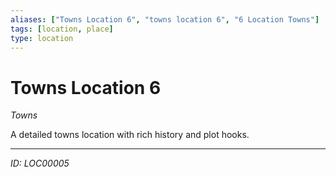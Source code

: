 ```yaml
---
aliases: ["Towns Location 6", "towns location 6", "6 Location Towns"]
tags: [location, place]
type: location
---
```


# Towns Location 6

*Towns*

A detailed towns location with rich history and plot hooks.

---
*ID: LOC00005*